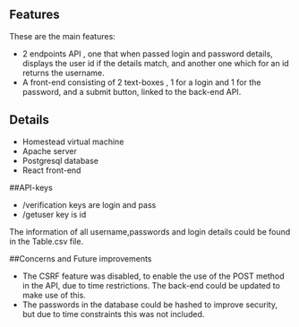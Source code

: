 ## Features

These are the main features:
- 2 endpoints API , one that when passed login and password details, displays the user id if the details match, and another one which for an id returns the username.
- A front-end consisting of 2 text-boxes , 1 for a login and 1 for the password, and a submit button, linked to the back-end API.

## Details

- Homestead virtual machine
- Apache server
- Postgresql database
- React front-end

##API-keys

- /verification keys are login and pass
- /getuser key is id

The information of all username,passwords and login details could be found in the Table.csv file.

##Concerns and Future improvements

- The CSRF feature was disabled, to enable the use of the POST method in the API, due to time restrictions. The back-end could be updated to make use of this.
- The passwords in the database could be hashed to improve security, but due to time constraints this was not included.
